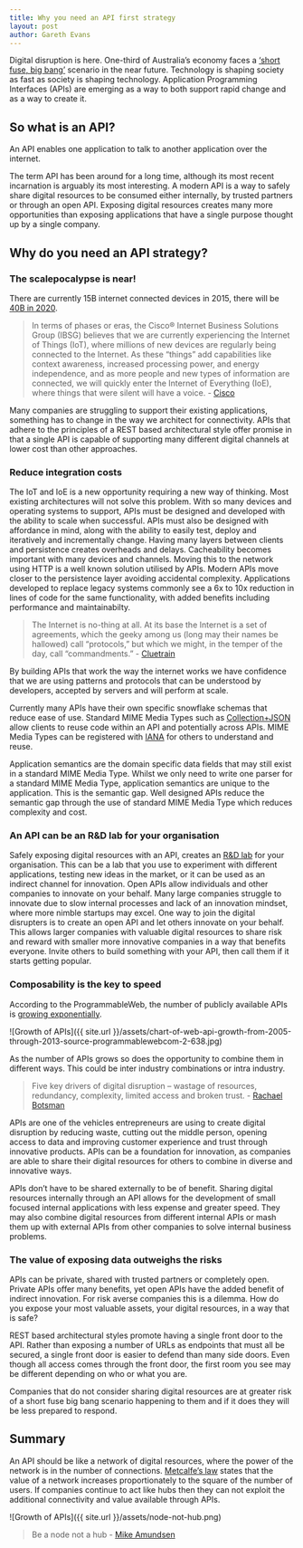 ```yaml
---
title: Why you need an API first strategy
layout: post
author: Gareth Evans
---
```


Digital disruption is here. One-third of Australia’s economy faces a [‘short fuse, big bang’](http://www2.deloitte.com/content/dam/Deloitte/au/Documents/Building%20Lucky%20Country/deloitte-au-consulting-digital-disruption-whitepaper-0912.pdf) scenario in the near future. Technology is shaping society as fast as society is shaping technology. Application Programming Interfaces (APIs) are emerging as a way to both support rapid change and as a way to create it. 

## So what is an API? 

An API enables one application to talk to another application over the internet.

The term API has been around for a long time, although its most recent incarnation is arguably its most interesting. A modern API is a way to safely share digital resources to be consumed either internally, by trusted partners or through an open API. Exposing digital resources creates many more opportunities than exposing applications that have a single purpose thought up by a single company.

## Why do you need an API strategy?

### The scalepocalypse is near!
There are currently 15B internet connected devices in 2015, there will be [40B in 2020](http://www.slideshare.net/rnewton/scale-freeap-is).

> In terms of phases or eras, the Cisco® Internet Business Solutions Group (IBSG) believes that we are currently experiencing the Internet of Things (IoT), where millions of new devices are regularly being connected to the Internet. As these “things” add capabilities like context awareness, increased processing power, and energy independence, and as more people and new types of information are connected, we will quickly enter the Internet of Everything (IoE), where things that were silent will have a voice. - [Cisco](http://share.cisco.com/IoESocialWhitepaper/#/0/2)

Many companies are struggling to support their existing applications, something has to change in the way we architect for connectivity. APIs that adhere to the principles of a REST based architectural style offer promise in that a single API is capable of supporting many different digital channels at lower cost than other approaches.

### Reduce integration costs
The IoT and IoE is a new opportunity requiring a new way of thinking. Most existing architectures will not solve this problem. With so many devices and operating systems to support, APIs must be designed and developed with the ability to scale when successful. APIs must also be designed with affordance in mind, along with the ability to easily test, deploy and iteratively and incrementally change. 
Having many layers between clients and persistence creates overheads and delays. Cacheability becomes important with many devices and channels. Moving this to the network using HTTP is a well known solution utilised by APIs. Modern APIs move closer to the persistence layer avoiding accidental complexity. Applications developed to replace legacy systems commonly see a 6x to 10x reduction in lines of code for the same functionality, with added benefits including performance and maintainabilty.

> The Internet is no-thing at all. At its base the Internet is a set of agreements, which the geeky among us (long may their names be hallowed) call “protocols,” but which we might, in the temper of the day, call “commandments.” - [Cluetrain](https://medium.com/backchannel/internet-under-fire-gets-new-manifests-207a922b459e)

By building APIs that work the way the internet works we have confidence that we are using patterns and protocols that can be understood by developers, accepted by servers and will perform at scale.

Currently many APIs have their own specific snowflake schemas that reduce ease of use. Standard MIME Media Types such as [Collection+JSON](http://amundsen.com/media-types/collection/) allow clients to reuse code within an API and potentially across APIs. MIME Media Types can be registered with [IANA](http://www.iana.org/assignments/media-types/media-types.xhtml) for others to understand and reuse.

Application semantics are the domain specific data fields that may still exist in a standard MIME Media Type. Whilst we only need to write one parser for a standard MIME Media Type, application semantics are unique to the application. This is the semantic gap. Well designed APIs reduce the semantic gap through the use of standard MIME Media Type which reduces complexity and cost.

### An API can be an R&D lab for your organisation
Safely exposing digital resources with an API, creates an [R&D lab](http://apievangelist.com/2014/07/07/apis-can-open-up-your-company-to-outside-ideas/) for your organisation. This can be a lab that you use to experiment with different applications, testing new ideas in the market, or it can be used as an indirect channel for innovation. Open APIs allow individuals and other companies to innovate on your behalf. Many large companies struggle to innovate due to slow internal processes and lack of an innovation mindset, where more nimble startups may excel. One way to join the digital disrupters is to create an open API and let others innovate on your behalf. This allows larger companies with valuable digital resources to share risk and reward with smaller more innovative companies in a way that benefits everyone. Invite others to build something with your API, then call them if it starts getting popular.

### Composability is the key to speed

According to the ProgrammableWeb, the number of publicly available APIs is [growing exponentially](http://www.programmableweb.com/api-research). 

![Growth of APIs]({{ site.url }}/assets/chart-of-web-api-growth-from-2005-through-2013-source-programmablewebcom-2-638.jpg)

As the number of APIs grows so does the opportunity to combine them in different ways. This could be inter industry combinations or intra industry.  

>Five key drivers of digital disruption – wastage of resources, redundancy, complexity, limited access and broken trust. - [Rachael Botsman](http://www.slideshare.net/capgemini/igital-transformation-review-7)

APIs are one of the vehicles entrepreneurs are using to create digital disruption by reducing waste, cutting out the middle person, opening access to data and improving customer experience and trust through innovative products. APIs can be a foundation for innovation, as companies are able to share their digital resources for others to combine in diverse and innovative ways.

APIs don’t have to be shared externally to be of benefit. Sharing digital resources internally through an API allows for the development of small focused internal applications with less expense and greater speed. They may also combine digital resources from different internal APIs or mash them up with external APIs from other companies to solve internal business problems.

### The value of exposing data outweighs the risks

APIs can be private, shared with trusted partners or completely open. Private APIs offer many benefits, yet open APIs have the added benefit of indirect innovation. For risk averse companies this is a dilemma. How do you expose your most valuable assets, your digital resources, in a way that is safe?

REST based architectural styles promote having a single front door to the API. Rather than exposing a number of URLs as endpoints that must all be secured, a single front door is easier to defend than many side doors. Even though all access comes through the front door, the first room you see may be different depending on who or what you are.

Companies that do not consider sharing digital resources are at greater risk of a short fuse big bang scenario happening to them and if it does they will be less prepared to respond.

## Summary

An API should be like a network of digital resources, where the power of the network is in the number of connections. [Metcalfe’s law](http://en.wikipedia.org/wiki/Metcalfe%27s_law) states that the value of a network increases proportionately to the square of the number of users. If companies continue to act like hubs then they can not exploit the additional connectivity and value available through APIs. 

![Growth of APIs]({{ site.url }}/assets/node-not-hub.png)

>Be a node not a hub - [Mike Amundsen](http://www.slideshare.net/rnewton/scale-freeap-is)
